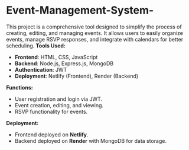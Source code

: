 # Event-Management-System-
This project is a comprehensive tool designed to simplify the process of creating, editing, and managing events. It allows users to easily organize events, manage RSVP responses, and integrate with calendars for better scheduling.
**Tools Used:**
- **Frontend**: HTML, CSS, JavaScript
- **Backend**: Node.js, Express.js, MongoDB
- **Authentication**: JWT
- **Deployment**: Netlify (Frontend), Render (Backend)

**Functions:**
- User registration and login via JWT.
- Event creation, editing, and viewing.
- RSVP functionality for events.

**Deployment:**
- Frontend deployed on **Netlify**.
- Backend deployed on **Render** with MongoDB for data storage.
